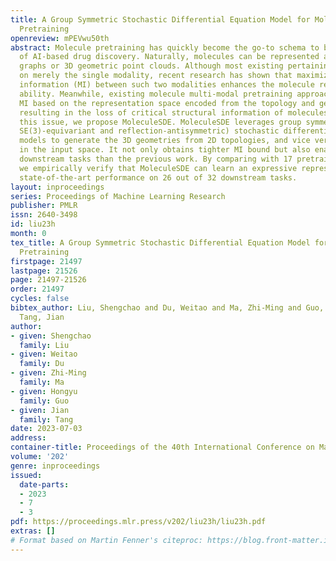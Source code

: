 ```yaml
---
title: A Group Symmetric Stochastic Differential Equation Model for Molecule Multi-modal
  Pretraining
openreview: mPEVwu50th
abstract: Molecule pretraining has quickly become the go-to schema to boost the performance
  of AI-based drug discovery. Naturally, molecules can be represented as 2D topological
  graphs or 3D geometric point clouds. Although most existing pertaining methods focus
  on merely the single modality, recent research has shown that maximizing the mutual
  information (MI) between such two modalities enhances the molecule representation
  ability. Meanwhile, existing molecule multi-modal pretraining approaches approximate
  MI based on the representation space encoded from the topology and geometry, thus
  resulting in the loss of critical structural information of molecules. To address
  this issue, we propose MoleculeSDE. MoleculeSDE leverages group symmetric (e.g.,
  SE(3)-equivariant and reflection-antisymmetric) stochastic differential equation
  models to generate the 3D geometries from 2D topologies, and vice versa, directly
  in the input space. It not only obtains tighter MI bound but also enables prosperous
  downstream tasks than the previous work. By comparing with 17 pretraining baselines,
  we empirically verify that MoleculeSDE can learn an expressive representation with
  state-of-the-art performance on 26 out of 32 downstream tasks.
layout: inproceedings
series: Proceedings of Machine Learning Research
publisher: PMLR
issn: 2640-3498
id: liu23h
month: 0
tex_title: A Group Symmetric Stochastic Differential Equation Model for Molecule Multi-modal
  Pretraining
firstpage: 21497
lastpage: 21526
page: 21497-21526
order: 21497
cycles: false
bibtex_author: Liu, Shengchao and Du, Weitao and Ma, Zhi-Ming and Guo, Hongyu and
  Tang, Jian
author:
- given: Shengchao
  family: Liu
- given: Weitao
  family: Du
- given: Zhi-Ming
  family: Ma
- given: Hongyu
  family: Guo
- given: Jian
  family: Tang
date: 2023-07-03
address: 
container-title: Proceedings of the 40th International Conference on Machine Learning
volume: '202'
genre: inproceedings
issued:
  date-parts:
  - 2023
  - 7
  - 3
pdf: https://proceedings.mlr.press/v202/liu23h/liu23h.pdf
extras: []
# Format based on Martin Fenner's citeproc: https://blog.front-matter.io/posts/citeproc-yaml-for-bibliographies/
---
```

